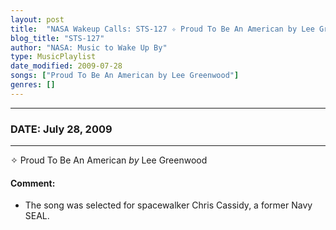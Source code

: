 ```yaml
---
layout: post
title:  "NASA Wakeup Calls: STS-127 ✧ Proud To Be An American by Lee Greenwood ✷ July 28, 2009"
blog_title: "STS-127"
author: "NASA: Music to Wake Up By"
type: MusicPlaylist
date_modified: 2009-07-28
songs: ["Proud To Be An American by Lee Greenwood"]
genres: []
---
```


----
### DATE: July 28, 2009
----
✧ Proud To Be An American *by* Lee Greenwood  

#### Comment:
* The song was selected for spacewalker Chris Cassidy, a former Navy SEAL.



<br/>
<center>
	<a target="_blank"
	   href="https://twitter.com/intent/tweet?hashtags=Space,NASA,Playlist,NASAWakeupCalls,SpaceProgram&text=🚀 {{ page.author}}, '{{ page.songs.first }}' {{ page.title }}, {{ site.url }}{{ page.url }}&via=nasawakeupcalls"><i class="fab fa-twitter" title="Tweet this page" alt="Tweet this page" style="font-size: 1.3em;"></i></a>
	&nbsp; 	<i class="fas fa-user-astronaut" style="font-size: 1.5em;"></i> &nbsp;
    <a id="custom_amazon_link"
       type="amzn" search="#"
       category="popular music">
    <i class="fab fa-amazon" style="font-size: 1.3em;"></i></a>
</center>

<!-- Randomly resolve an individual entry from a song array -->
<script src="/assets/javascript/seedrandom.min.js"></script>
<script>
  var wake_me_up = ["Proud To Be An American by Lee Greenwood"];
  var prng = new Math.seedrandom();
  function randomSong() {
    song = wake_me_up[Math.floor(Math.random() * wake_me_up.length)];
    var amazon_link = document.getElementById("custom_amazon_link");
    amazon_link.setAttribute("search", song);
  }
  window.onload = randomSong();
</script>
